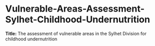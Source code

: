 # Vulnerable-Areas-Assessment-Sylhet-Childhood-Undernutrition

**Title:** The assessment of vulnerable areas in the Sylhet Division for childhood undernutrition  
